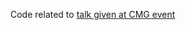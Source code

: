 
Code related to [talk given at CMG event](https://www.slideshare.net/SandeepJoshi55/rate-limiters-in-big-data-systems)
